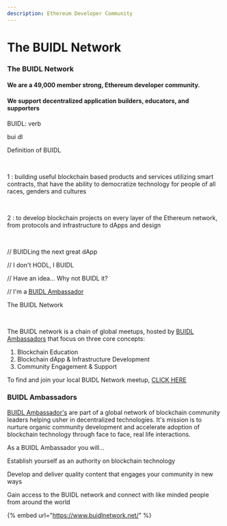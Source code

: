 ```yaml
---
description: Ethereum Developer Community
---
```


# The BUIDL Network

### The BUIDL Network 

#### We are a 49,000 member strong, Ethereum developer community.

#### We support decentralized application builders, educators, and supporters 

BUIDL: verb

bui  dl

Definition of BUIDL

​

1 : building useful blockchain based products and services utilizing smart contracts, that have the ability to democratize technology for people of all races, genders and cultures

​

2 : to develop blockchain projects on every layer of the Ethereum network, from protocols and infrastructure to dApps and design

​

// BUIDLing the next great dApp

// I don't HODL, I BUIDL

// Have an idea... Why not BUIDL it?

// I'm a [BUIDL Ambassador](https://www.buidlnetwork.net/)  


The BUIDL Network 

​

The BUIDL network is a chain of global meetups, hosted by [BUIDL Ambassadors](https://www.buidlnetwork.net/) that focus on three core concepts:

1. Blockchain Education
2. Blockchain dApp & Infrastructure Development
3. Community Engagement & Support

To find and join your local BUIDL Network meetup, [CLICK HERE](https://share.hsforms.com/16WVz87Y8RUCMm6mmLggLdg2urwb)

### BUIDL Ambassadors

[BUIDL Ambassador's](https://www.buidlnetwork.net/meet-our-ambassadors) are part of a global network of blockchain community leaders helping usher in  decentralized technologies. It's mission is to nurture organic community development and accelerate adoption of blockchain technology through face to face, real life interactions.

As a BUIDL Ambassador you will...

Establish yourself as an authority on blockchain technology

Develop and deliver quality content that engages your community in new ways

Gain access to the BUIDL network and connect with like minded people from around the world[  
](https://share.hsforms.com/1Hty42ozZTKCk_OrJ6D0DEg2urwb)

{% embed url="https://www.buidlnetwork.net/" %}



